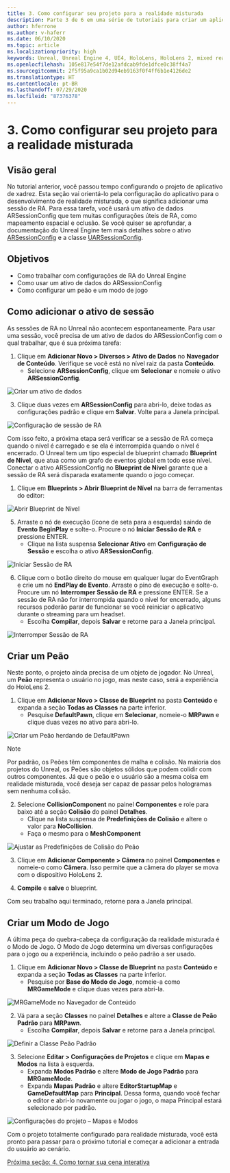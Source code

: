 ```yaml
---
title: 3. Como configurar seu projeto para a realidade misturada
description: Parte 3 de 6 em uma série de tutoriais para criar um aplicativo de xadrez simples usando o Unreal Engine 4 e o plug-in Ferramentas de UX do Kit de Ferramentas de Realidade Misturada
author: hferrone
ms.author: v-haferr
ms.date: 06/10/2020
ms.topic: article
ms.localizationpriority: high
keywords: Unreal, Unreal Engine 4, UE4, HoloLens, HoloLens 2, mixed reality, tutorial, getting started, mrtk, uxt, UX Tools, documentation
ms.openlocfilehash: 105e817e54f7de12afdcab9fde1dfce0c38ff4a7
ms.sourcegitcommit: 2f5f95a9ca1b02d94eb9163f0f4ff6b1e4126de2
ms.translationtype: HT
ms.contentlocale: pt-BR
ms.lasthandoff: 07/29/2020
ms.locfileid: "87376378"
---
```

# <a name="3-setting-up-your-project-for-mixed-reality"></a>3. Como configurar seu projeto para a realidade misturada

## <a name="overview"></a>Visão geral

No tutorial anterior, você passou tempo configurando o projeto de aplicativo de xadrez. Esta seção vai orientá-lo pela configuração do aplicativo para o desenvolvimento de realidade misturada, o que significa adicionar uma sessão de RA. Para essa tarefa, você usará um ativo de dados ARSessionConfig que tem muitas configurações úteis de RA, como mapeamento espacial e oclusão. Se você quiser se aprofundar, a documentação do Unreal Engine tem mais detalhes sobre o ativo [ARSessionConfig](https://docs.unrealengine.com/en-US/PythonAPI/class/ARSessionConfig.html) e a classe [UARSessionConfig](https://docs.unrealengine.com/en-US/API/Runtime/AugmentedReality/UARSessionConfig/index.html).

## <a name="objectives"></a>Objetivos
* Como trabalhar com configurações de RA do Unreal Engine 
* Como usar um ativo de dados do ARSessionConfig
* Como configurar um peão e um modo de jogo

## <a name="adding-the-session-asset"></a>Como adicionar o ativo de sessão
As sessões de RA no Unreal não acontecem espontaneamente. Para usar uma sessão, você precisa de um ativo de dados do ARSessionConfig com o qual trabalhar, que é sua próxima tarefa:

1. Clique em **Adicionar Novo > Diversos > Ativo de Dados** no **Navegador de Conteúdo**. Verifique se você está no nível raiz da pasta **Conteúdo**. 
    * Selecione **ARSessionConfig**, clique em **Selecionar** e nomeie o ativo **ARSessionConfig**.

![Criar um ativo de dados](images/unreal-uxt/3-createasset.PNG)

3. Clique duas vezes em **ARSessionConfig** para abri-lo, deixe todas as configurações padrão e clique em **Salvar**. Volte para a Janela principal. 

![Configuração de sessão de RA](images/unreal-uxt/3-arsessionconfig.PNG)

Com isso feito, a próxima etapa será verificar se a sessão de RA começa quando o nível é carregado e se ela é interrompida quando o nível é encerrado. O Unreal tem um tipo especial de blueprint chamado **Blueprint de Nível**, que atua como um grafo de eventos global em todo esse nível. Conectar o ativo ARSessionConfig no **Blueprint de Nível** garante que a sessão de RA será disparada exatamente quando o jogo começar.

1. Clique em **Blueprints > Abrir Blueprint de Nível** na barra de ferramentas do editor: 

![Abrir Blueprint de Nível](images/unreal-uxt/3-level-blueprint.PNG)

5. Arraste o nó de execução (ícone de seta para a esquerda) saindo de **Evento BeginPlay** e solte-o. Procure o nó **Iniciar Sessão de RA** e pressione ENTER.  
    * Clique na lista suspensa **Selecionar Ativo** em **Configuração de Sessão** e escolha o ativo **ARSessionConfig**. 

![Iniciar Sessão de RA](images/unreal-uxt/3-start-ar-session.PNG)

6. Clique com o botão direito do mouse em qualquer lugar do EventGraph e crie um nó **EndPlay de Evento**. Arraste o pino de execução e solte-o. Procure um nó **Interromper Sessão de RA** e pressione ENTER. Se a sessão de RA não for interrompida quando o nível for encerrado, alguns recursos poderão parar de funcionar se você reiniciar o aplicativo durante o streaming para um headset. 
    * Escolha **Compilar**, depois **Salvar** e retorne para a Janela principal.

![Interromper Sessão de RA](images/unreal-uxt/3-stoparsession.PNG)

## <a name="create-a-pawn"></a>Criar um Peão
Neste ponto, o projeto ainda precisa de um objeto de jogador. No Unreal, um **Peão** representa o usuário no jogo, mas neste caso, será a experiência do HoloLens 2.

1. Clique em **Adicionar Novo > Classe de Blueprint** na pasta **Conteúdo** e expanda a seção **Todas as Classes** na parte inferior. 
    * Pesquise **DefaultPawn**, clique em **Selecionar**, nomeie-o **MRPawn** e clique duas vezes no ativo para abri-lo. 

![Criar um Peão herdando de DefaultPawn](images/unreal-uxt/3-defaultpawn.PNG)

> [!NOTE]
> Por padrão, os Peões têm componentes de malha e colisão. Na maioria dos projetos do Unreal, os Peões são objetos sólidos que podem colidir com outros componentes. Já que o peão e o usuário são a mesma coisa em realidade misturada, você deseja ser capaz de passar pelos hologramas sem nenhuma colisão. 

2. Selecione **CollisionComponent** no painel **Componentes** e role para baixo até a seção **Colisão** do painel **Detalhes**. 
    * Clique na lista suspensa de **Predefinições de Colisão** e altere o valor para **NoCollision**. 
    * Faça o mesmo para o **MeshComponent**

![Ajustar as Predefinições de Colisão do Peão](images/unreal-uxt/3-nocollision.PNG)

3. Clique em **Adicionar Componente > Câmera** no painel **Componentes** e nomeie-o como **Câmera**. Isso permite que a câmera do player se mova com o dispositivo HoloLens 2.

4. **Compile** e **salve** o blueprint.

Com seu trabalho aqui terminado, retorne para a Janela principal.

## <a name="create-a-game-mode"></a>Criar um Modo de Jogo
A última peça do quebra-cabeça da configuração da realidade misturada é o Modo de Jogo. O Modo de Jogo determina um diversas configurações para o jogo ou a experiência, incluindo o peão padrão a ser usado.

1.  Clique em **Adicionar Novo > Classe de Blueprint** na pasta **Conteúdo** e expanda a seção **Todas as Classes** na parte inferior. 
    * Pesquise por **Base do Modo de Jogo**, nomeie-a como **MRGameMode** e clique duas vezes para abri-la. 

![MRGameMode no Navegador de Conteúdo](images/unreal-uxt/3-gamemode.PNG)

2.  Vá para a seção **Classes** no painel **Detalhes** e altere a **Classe de Peão Padrão** para **MRPawn**. 
    * Escolha **Compilar**, depois **Salvar** e retorne para a Janela principal. 

![Definir a Classe Peão Padrão](images/unreal-uxt/3-setpawn.PNG)

3.  Selecione **Editar > Configurações de Projetos** e clique em **Mapas e Modos** na lista à esquerda. 
    * Expanda **Modos Padrão** e altere **Modo de Jogo Padrão** para **MRGameMode**. 
    * Expanda **Mapas Padrão** e altere **EditorStartupMap** e **GameDefaultMap** para **Principal**. Dessa forma, quando você fechar o editor e abri-lo novamente ou jogar o jogo, o mapa Principal estará selecionado por padrão.

![Configurações do projeto – Mapas e Modos](images/unreal-uxt/3-mapsandmodes.PNG)

Com o projeto totalmente configurado para realidade misturada, você está pronto para passar para o próximo tutorial e começar a adicionar a entrada do usuário ao cenário. 

[Próxima seção: 4. Como tornar sua cena interativa](unreal-uxt-ch4.md)